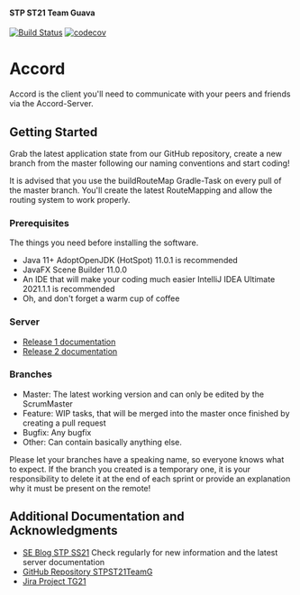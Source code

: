 #### STP ST21 Team Guava

[![Build Status](https://www.travis-ci.com/sekassel/STPST21TeamG.svg?token=iv8L4W51ZozK2puhSbJk&branch=master)](https://www.travis-ci.com/sekassel/STPST21TeamG)
[![codecov](https://codecov.io/gh/sekassel/STPST21TeamG/branch/master/graph/badge.svg?token=HQTC4B9IYG)](https://codecov.io/gh/sekassel/STPST21TeamG)

# Accord

Accord is the client you'll need to communicate with your peers and friends via the Accord-Server.

## Getting Started

Grab the latest application state from our GitHub repository, create a new branch from the master following our naming
conventions and start coding!

It is advised that you use the buildRouteMap Gradle-Task on every pull of the master branch. You'll create the latest
RouteMapping and allow the routing system to work properly.

### Prerequisites

The things you need before installing the software.

* Java 11+ AdoptOpenJDK (HotSpot) 11.0.1 is recommended
* JavaFX Scene Builder 11.0.0
* An IDE that will make your coding much easier IntelliJ IDEA Ultimate 2021.1.1 is recommended
* Oh, and don't forget a warm cup of coffee

### Server

* [Release 1 documentation](https://seblog.cs.uni-kassel.de/wp-content/uploads/2021/04/ServerdokuR1.pdf)
* [Release 2 documentation](https://seblog.cs.uni-kassel.de/wp-content/uploads/2021/05/ServerdokuR2.pdf)

### Branches

* Master: The latest working version and can only be edited by the ScrumMaster
* Feature: WIP tasks, that will be merged into the master once finished by creating a pull request
* Bugfix: Any bugfix
* Other: Can contain basically anything else.

Please let your branches have a speaking name, so everyone knows what to expect. If the branch you created is a
temporary one, it is your responsibility to delete it at the end of each sprint or provide an explanation why it must be
present on the remote!

## Additional Documentation and Acknowledgments

* [SE Blog STP SS21](https://seblog.cs.uni-kassel.de/ss21/software-technik-praktikum/)
  Check regularly for new information and the latest server documentation
* [GitHub Repository STPST21TeamG](https://github.com/sekassel/STPST21TeamG)
* [Jira Project TG21](https://jira.uniks.de/projects/TG21/summary)
